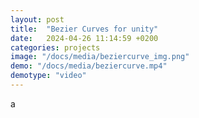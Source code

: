 ```yaml
---
layout: post
title:  "Bezier Curves for unity"
date:   2024-04-26 11:14:59 +0200
categories: projects
image: "/docs/media/beziercurve_img.png"
demo: "/docs/media/beziercurve.mp4"
demotype: "video"
---
```


a